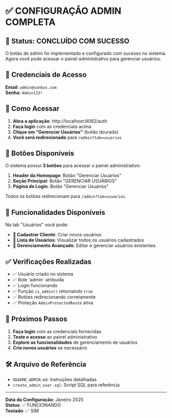 # ✅ CONFIGURAÇÃO ADMIN COMPLETA

## 🎉 Status: CONCLUÍDO COM SUCESSO

O botão de admin foi implementado e configurado com sucesso no sistema. Agora você pode acessar o painel administrativo para gerenciar usuários.

## 🔐 Credenciais de Acesso

**Email:** `admin@sonhos.com`  
**Senha:** `Admin123!`

## 🚀 Como Acessar

1. **Abra a aplicação**: http://localhost:8082/auth
2. **Faça login** com as credenciais acima
3. **Clique em "Gerenciar Usuários"** (botão dourado)
4. **Você será redirecionado** para `/admin?tab=usuarios`

## 📍 Botões Disponíveis

O sistema possui **3 botões** para acessar o painel administrativo:

1. **Header da Homepage**: Botão "Gerenciar Usuários"
2. **Seção Principal**: Botão "GERENCIAR USUÁRIOS"
3. **Página de Login**: Botão "Gerenciar Usuários"

Todos os botões redirecionam para `/admin?tab=usuarios`.

## 🔧 Funcionalidades Disponíveis

Na tab "Usuários" você pode:

- **👤 Cadastrar Cliente**: Criar novos usuários
- **👥 Lista de Usuários**: Visualizar todos os usuários cadastrados
- **🔧 Gerenciamento Avançado**: Editar e gerenciar usuários existentes

## ✅ Verificações Realizadas

- ✅ Usuário criado no sistema
- ✅ Role 'admin' atribuída
- ✅ Login funcionando
- ✅ Função `is_admin()` retornando `true`
- ✅ Botões redirecionando corretamente
- ✅ Proteção `AdminProtectedRoute` ativa

## 🎯 Próximos Passos

1. **Faça login** com as credenciais fornecidas
2. **Teste o acesso** ao painel administrativo
3. **Explore as funcionalidades** de gerenciamento de usuários
4. **Crie novos usuários** se necessário

## 🛠️ Arquivo de Referência

- `README_ADMIN.md`: Instruções detalhadas
- `create_admin_user.sql`: Script SQL para referência

---

**Data da Configuração**: Janeiro 2025  
**Status**: ✅ FUNCIONANDO  
**Testado**: ✅ SIM 